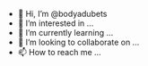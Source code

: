- 👋 Hi, I’m @bodyadubets
- 👀 I’m interested in ...
- 🌱 I’m currently learning ...
- 💞️ I’m looking to collaborate on ...
- 📫 How to reach me ...

<!---
bodyadubets/bodyadubets is a ✨ special ✨ repository because its `README.md` (this file) appears on your GitHub profile.
You can click the Preview link to take a look at your changes.
--->

